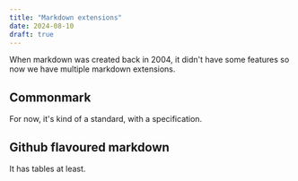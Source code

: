 ```yaml
---
title: "Markdown extensions"
date: 2024-08-10
draft: true
---
```


When markdown was created back in 2004, it didn't have
some features so now we have multiple markdown extensions.

## Commonmark

For now, it's kind of a standard, with a specification.

## Github flavoured markdown

It has tables at least.
